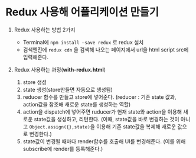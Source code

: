 # Redux 사용해 어플리케이션 만들기

1. Redux 사용하는 방법 2가지

   - Terminal에 `npm install —save redux` 로 redux 설치
   - 검색엔진에 `redux cdn` 을 검색해 나오는 페이지에서 url을 html script src에 입력해준다.

2. Redux 사용하는 과정(**with-redux.html**)
   1. store 생성
   2. state 생성(store만들면 자동으로 생성됨)
   3. reducer 함수를 만들고 store에 넣어준다.
      (reducer : 기존 state 값과, action값을 참조해 새로운 state를 생성하는 역할)
   4. action을 dispatch에 넣어주면 ruducer가 현재 state와 action을 이용해 새로운 state값을 생성하고, 리턴한다.
      (이때, state값을 바로 변경하는 것이 아니고 `Object.assign({},state)`을 이용해 기존 state값을 복제해 새로운 값으로 변경한다.)
   5. state값이 변경될 때마다 render함수를 호출해 UI를 변경해준다.
      (이를 위해 subscribe에 render를 등록해준다.)
